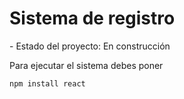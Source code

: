 <h1>Sistema de registro</h1>
- Estado del proyecto: En construcción

Para ejecutar el sistema debes poner

``npm install react``
